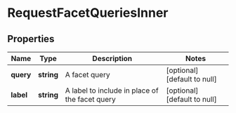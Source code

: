 # RequestFacetQueriesInner

## Properties
Name | Type | Description | Notes
------------ | ------------- | ------------- | -------------
**query** | **string** | A facet query | [optional] [default to null]
**label** | **string** | A label to include in place of the facet query | [optional] [default to null]


